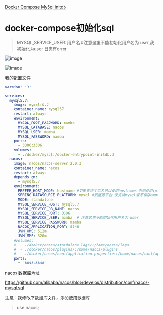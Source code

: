 [Docker Compose MySql initdb](https://onexlab-io.medium.com/docker-compose-mysql-initdb-4c3388047dea)

#  docker-compose初始化sql

> MYSQL_SERVICE_USER: 用户名  #注意这里不能初始化用户名为 user,我初始化为user 日志有error

![image](https://user-images.githubusercontent.com/7867225/129573928-b0248ac2-d0ec-46bc-882e-54fa4a116b6c.png)

![image](https://user-images.githubusercontent.com/7867225/129574204-f8efec99-6ca4-470d-872d-ffb6bcc7a4d0.png)


我的配置文件

```yaml
version: '3'

services:
  mysql5.7:
    image: mysql:5.7
    container_name: mysql57
    restart: always
    environment:
      MYSQL_ROOT_PASSWORD: mamba
      MYSQL_DATABASE: nacos
      MYSQL_USER: mamba
      MYSQL_PASSWORD: mamba
    ports:
      - 3306:3306
    volumes:
      - ./docker/mysql:/docker-entrypoint-initdb.d
  nacos:
    image: nacos/nacos-server:2.0.3
    container_name: nacos
    restart: always
    depends_on:
      - mysql5.7
    environment:
      PREFER_HOST_MODE: hostname #如果支持主机名可以使用hostname,否则使用ip，默认也是ip
      SPRING_DATASOURCE_PLATFORM: mysql #数据源平台 仅支持mysql或不保存empty
      MODE: standalone
      MYSQL_SERVICE_HOST: mysql5.7
      MYSQL_SERVICE_DB_NAME: nacos
      MYSQL_SERVICE_PORT: 3306
      MYSQL_SERVICE_USER: mamba  # 注意这里不能初始化用户名为 user
      MYSQL_SERVICE_PASSWORD: mamba
      NACOS_APPLICATION_PORT: 8848
      JVM_XMS: 512m
      JVM_MMS: 320m
    #volumes:
    #  - ./docker/nacos/standalone-logs/:/home/nacos/logs
    #  - ./docker/nacos/plugins/:/home/nacos/plugins
    #  - ./docker/nacos/conf/application.properties:/home/nacos/conf/application.properties
    ports:
      - "8848:8848"
```

nacos 数据库地址

https://github.com/alibaba/nacos/blob/develop/distribution/conf/nacos-mysql.sql


注意：我修改下数据库文件，添加使用数据库

> use nacos;
